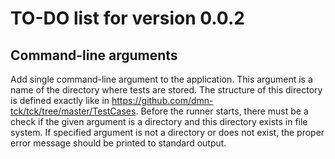 # TO-DO list for version 0.0.2

## Command-line arguments
 
Add single command-line argument to the application.
This argument is a name of the directory where tests are stored.
The structure of this directory is defined exactly like in 
https://github.com/dmn-tck/tck/tree/master/TestCases.
Before the runner starts, there must be a check if the given
argument is a directory and this directory exists in file system.
If specified argument is not a directory or does not exist,
the proper error message should be printed to standard output. 
